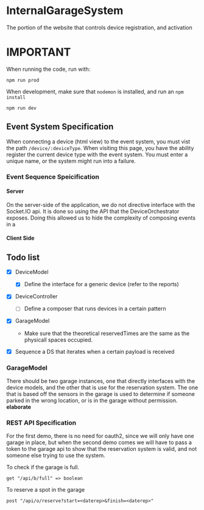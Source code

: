 # InternalGarageSystem
The portion of the website that controls device registration, and activation

# IMPORTANT

When running the code, run with:

```
npm run prod
```

When development, make sure that `nodemon` is installed, and run an `npm install`

```
npm run dev
```


## Event System Specification

When connecting a device (html view) to the event system, you must vist the path `/device/:deviceType`. When visiting this page, you have the ability register the current device type with the event system. You must enter a unique name, or the system might run into a failure.

### Event Sequence Speicification

#### Server

On the server-side of the application, we do not directive interface with the Socket.IO api. It is done so using the API that the DeviceOrchestrator exposes. Doing this allowed us to hide the complexity of composing events in a 

#### Client Side





## Todo list

- [x] DeviceModel
  - [x] Define the interface for a generic device (refer to the reports)
- [x] DeviceController
  - [ ] Define a composer that runs devices in a certain pattern
- [x] GarageModel
  - Make sure that the theoretical reservedTimes are the same as the physicall spaces occupied.
- [x] Sequence a DS that iterates when a certain payload is received


### GarageModel

There should be two garage instances, one that directly interfaces with the device models, and the other that is use for the reservation system. The one that is based off the sensors in the garage is used to determine if someone parked in the wrong location, or is in the garage without permission. **elaborate**




### REST API Specification

For the first demo, there is no need for oauth2, since we will only have one garage in place, but when the second demo comes we will have to pass a token to the garage api to show that the reservation system is valid, and not someone else trying to use the system.

To check if the garage is full.

```
get "/api/b/full" => boolean
```

To reserve a spot in the garage
```
post "/api/o/reserve?start=<daterep>&finish=<daterep>"
```
